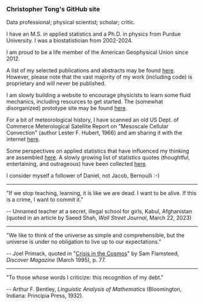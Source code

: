 ### Christopher Tong's GitHub site

Data professional; physical scientist; scholar; critic.

I have an M.S. in applied statistics and a Ph.D. in physics from Purdue University.  I was a biostatistician from 2002-2024.  

I am proud to be a life member of the American Geophysical Union since 2012.

A list of my selected publications and abstracts may be found [here](https://hydrodynamicstability.github.io/publicationlist/).  However, please note that the vast majority of my work (including code) is proprietary and will never be published.

I am slowly building a website to encourage physicists to learn some fluid mechanics, including resources to get started.  The (somewhat disorganized) prototype site may be found [here](https://hydrodynamicstability.github.io/Invitation-to-Hydrodynamics/).

For a bit of meteorological history, I have scanned an old US Dept. of Commerce Meterological Satellite Report on "Mesoscale Cellular Convection" (author Lester F. Hubert, 1966) and am sharing it with the internet [here](https://github.com/hydrodynamicstability/hubert1966mcc/blob/main/README.md).

Some perspectives on applied statistics that have influenced my thinking are assembled [here](https://hydrodynamicstability.github.io/Perspectives-on-Applied-Statistics/).  A slowly growing list of statistics quotes (thoughtful, entertaining, and outrageous) have been collected [here](https://hydrodynamicstability.github.io/statquotes/).

I consider myself a follower of Daniel, not Jacob, Bernoulli :-)

______________________________________________________________________________________________________________________________________


"If we stop teaching, learning, it is like we are dead.  I want to be alive.  If this is a crime, I want to commit it."

-- Unnamed teacher at a secret, illegal school for girls, Kabul, Afghanistan
(quoted in an article by Saeed Shah, *Wall Street Journal*, March 22, 2023)

______________________________________________________________________________________________________________________________________

"We like to think of the universe as simple and comprehensible, but the universe is under no obligation to live up to our expectations."

-- Joel Primack, quoted in "[Crisis in the Cosmos](https://www.discovermagazine.com/the-sciences/crisis-in-the-cosmos)" by Sam Flamsteed, *Discover Magazine* (March 1995), p. 77.

______________________________________________________________________________________________________________________________________

"To those whose words I criticize:  this recognition of my debt."

-- Arthur F. Bentley, *Linguistic Analysis of Mathematics* (Bloomington, Indiana:  Principia Press, 1932).

<!--
**hydrodynamicstability/hydrodynamicstability** is a ✨ _special_ ✨ repository because its `README.md` (this file) appears on your GitHub profile.

Here are some ideas to get you started:

- 🔭 I’m currently working on ...
- 🌱 I’m currently learning ...
- 👯 I’m looking to collaborate on ...
- 🤔 I’m looking for help with ...
- 💬 Ask me about ...
- 📫 How to reach me: ...
- 😄 Pronouns: ...
- ⚡ Fun fact: ...
-->

